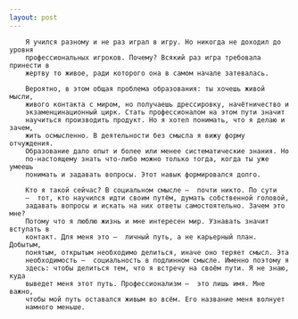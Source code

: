 ```yaml
---
layout: post
---
```


        Я учился разному и не раз играл в игру. Но никогда не доходил до уровня
        профессиональных игроков. Почему? Всякий раз игра требовала принести в
        жертву то живое, ради которого она в самом начале затевалась.

        Вероятно, в этом общая проблема образования: ты хочешь живой мысли,
        живого контакта с миром, но получаешь дрессировку, начётничество и
        экзаменцинационный цирк. Стать профессионалом на этом пути значит
        научиться производить продукт. Но я хотел понимать, что я делаю и зачем,
        жить осмысленно. В деятельности без смысла я вижу форму отчуждения.
        Образование дало опыт и более или менее систематические знания. Но
        по-настоящему знать что-либо можно только тогда, когда ты уже умеешь
        понимать и задавать вопросы. Этот навык формировался долго.

        Кто я такой сейчас? В социальном смысле —  почти никто. По сути
        —  тот, кто научился идти своим путём, думать собственной головой,
        задавать вопросы и искать на них ответы самостоятельно. Зачем это мне?
        Потому что я люблю жизнь и мне интересен мир. Узнавать значит вступать в
        контакт. Для меня это —  личный путь, а не карьерный план. Добытым,
        понятым, открытым необходимо делиться, иначе оно теряет смысл. Эта
        необходимость —  социальность в подлинном смысле. Именно поэтому я
        здесь: чтобы делиться тем, что я встречу на своём пути. Я не знаю, куда
        выведет меня этот путь. Профессионализм —  это лишь имя. Мне важно,
        чтобы мой путь оставался живым во всём. Его название меня волнует
        намного меньше.
